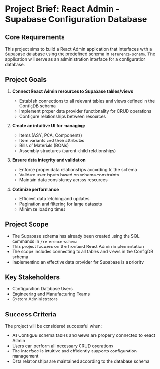 # Project Brief: React Admin - Supabase Configuration Database

## Core Requirements

This project aims to build a React Admin application that interfaces with a Supabase database using the predefined schema in `reference-schema`. The application will serve as an administration interface for a configuration database.

## Project Goals

1. **Connect React Admin resources to Supabase tables/views**
   - Establish connections to all relevant tables and views defined in the ConfigDB schema
   - Implement proper data provider functionality for CRUD operations
   - Configure relationships between resources

2. **Create an intuitive UI for managing:**
   - Items (ASY, PCA, Components)
   - Item variants and their attributes
   - Bills of Materials (BOMs)
   - Assembly structures (parent-child relationships)

3. **Ensure data integrity and validation**
   - Enforce proper data relationships according to the schema
   - Validate user inputs based on schema constraints
   - Maintain data consistency across resources

4. **Optimize performance**
   - Efficient data fetching and updates
   - Pagination and filtering for large datasets
   - Minimize loading times

## Project Scope

- The Supabase schema has already been created using the SQL commands in `/reference-schema`
- This project focuses on the frontend React Admin implementation
- The scope includes connecting to all tables and views in the ConfigDB schema
- Implementing an effective data provider for Supabase is a priority

## Key Stakeholders

- Configuration Database Users
- Engineering and Manufacturing Teams
- System Administrators

## Success Criteria

The project will be considered successful when:
- All ConfigDB schema tables and views are properly connected to React Admin
- Users can perform all necessary CRUD operations
- The interface is intuitive and efficiently supports configuration management
- Data relationships are maintained according to the database schema
